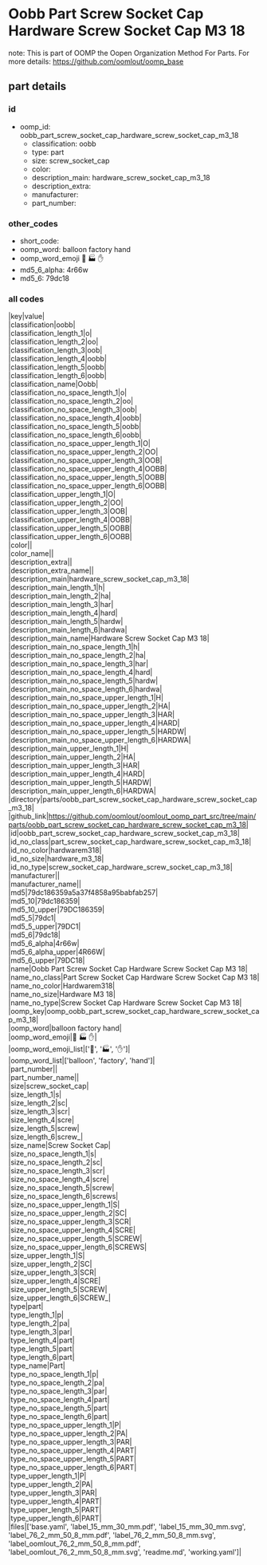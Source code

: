 # Oobb Part Screw Socket Cap Hardware Screw Socket Cap M3 18  

note: This is part of OOMP the Oopen Organization Method For Parts. For more details: https://github.com/oomlout/oomp_base

##  part details





### id
* oomp_id: oobb_part_screw_socket_cap_hardware_screw_socket_cap_m3_18
  * classification: oobb
  * type: part
  * size: screw_socket_cap
  * color: 
  * description_main: hardware_screw_socket_cap_m3_18
  * description_extra: 
  * manufacturer: 
  * part_number: 

### other_codes
* short_code: 
* oomp_word: balloon factory hand
* oomp_word_emoji :balloon: :factory: :hand:
* md5_6_alpha: 4r66w
* md5_6: 79dc18

### all codes 
|key|value|  
|classification|oobb|  
|classification_length_1|o|  
|classification_length_2|oo|  
|classification_length_3|oob|  
|classification_length_4|oobb|  
|classification_length_5|oobb|  
|classification_length_6|oobb|  
|classification_name|Oobb|  
|classification_no_space_length_1|o|  
|classification_no_space_length_2|oo|  
|classification_no_space_length_3|oob|  
|classification_no_space_length_4|oobb|  
|classification_no_space_length_5|oobb|  
|classification_no_space_length_6|oobb|  
|classification_no_space_upper_length_1|O|  
|classification_no_space_upper_length_2|OO|  
|classification_no_space_upper_length_3|OOB|  
|classification_no_space_upper_length_4|OOBB|  
|classification_no_space_upper_length_5|OOBB|  
|classification_no_space_upper_length_6|OOBB|  
|classification_upper_length_1|O|  
|classification_upper_length_2|OO|  
|classification_upper_length_3|OOB|  
|classification_upper_length_4|OOBB|  
|classification_upper_length_5|OOBB|  
|classification_upper_length_6|OOBB|  
|color||  
|color_name||  
|description_extra||  
|description_extra_name||  
|description_main|hardware_screw_socket_cap_m3_18|  
|description_main_length_1|h|  
|description_main_length_2|ha|  
|description_main_length_3|har|  
|description_main_length_4|hard|  
|description_main_length_5|hardw|  
|description_main_length_6|hardwa|  
|description_main_name|Hardware Screw Socket Cap M3 18|  
|description_main_no_space_length_1|h|  
|description_main_no_space_length_2|ha|  
|description_main_no_space_length_3|har|  
|description_main_no_space_length_4|hard|  
|description_main_no_space_length_5|hardw|  
|description_main_no_space_length_6|hardwa|  
|description_main_no_space_upper_length_1|H|  
|description_main_no_space_upper_length_2|HA|  
|description_main_no_space_upper_length_3|HAR|  
|description_main_no_space_upper_length_4|HARD|  
|description_main_no_space_upper_length_5|HARDW|  
|description_main_no_space_upper_length_6|HARDWA|  
|description_main_upper_length_1|H|  
|description_main_upper_length_2|HA|  
|description_main_upper_length_3|HAR|  
|description_main_upper_length_4|HARD|  
|description_main_upper_length_5|HARDW|  
|description_main_upper_length_6|HARDWA|  
|directory|parts/oobb_part_screw_socket_cap_hardware_screw_socket_cap_m3_18|  
|github_link|https://github.com/oomlout/oomlout_oomp_part_src/tree/main/parts/oobb_part_screw_socket_cap_hardware_screw_socket_cap_m3_18|  
|id|oobb_part_screw_socket_cap_hardware_screw_socket_cap_m3_18|  
|id_no_class|part_screw_socket_cap_hardware_screw_socket_cap_m3_18|  
|id_no_color|hardwarem318|  
|id_no_size|hardware_m3_18|  
|id_no_type|screw_socket_cap_hardware_screw_socket_cap_m3_18|  
|manufacturer||  
|manufacturer_name||  
|md5|79dc186359a5a37f4858a95babfab257|  
|md5_10|79dc186359|  
|md5_10_upper|79DC186359|  
|md5_5|79dc1|  
|md5_5_upper|79DC1|  
|md5_6|79dc18|  
|md5_6_alpha|4r66w|  
|md5_6_alpha_upper|4R66W|  
|md5_6_upper|79DC18|  
|name|Oobb Part Screw Socket Cap Hardware Screw Socket Cap M3 18|  
|name_no_class|Part Screw Socket Cap Hardware Screw Socket Cap M3 18|  
|name_no_color|Hardwarem318|  
|name_no_size|Hardware M3 18|  
|name_no_type|Screw Socket Cap Hardware Screw Socket Cap M3 18|  
|oomp_key|oomp_oobb_part_screw_socket_cap_hardware_screw_socket_cap_m3_18|  
|oomp_word|balloon factory hand|  
|oomp_word_emoji|:balloon: :factory: :hand:|  
|oomp_word_emoji_list|[':balloon:', ':factory:', ':hand:']|  
|oomp_word_list|['balloon', 'factory', 'hand']|  
|part_number||  
|part_number_name||  
|size|screw_socket_cap|  
|size_length_1|s|  
|size_length_2|sc|  
|size_length_3|scr|  
|size_length_4|scre|  
|size_length_5|screw|  
|size_length_6|screw_|  
|size_name|Screw Socket Cap|  
|size_no_space_length_1|s|  
|size_no_space_length_2|sc|  
|size_no_space_length_3|scr|  
|size_no_space_length_4|scre|  
|size_no_space_length_5|screw|  
|size_no_space_length_6|screws|  
|size_no_space_upper_length_1|S|  
|size_no_space_upper_length_2|SC|  
|size_no_space_upper_length_3|SCR|  
|size_no_space_upper_length_4|SCRE|  
|size_no_space_upper_length_5|SCREW|  
|size_no_space_upper_length_6|SCREWS|  
|size_upper_length_1|S|  
|size_upper_length_2|SC|  
|size_upper_length_3|SCR|  
|size_upper_length_4|SCRE|  
|size_upper_length_5|SCREW|  
|size_upper_length_6|SCREW_|  
|type|part|  
|type_length_1|p|  
|type_length_2|pa|  
|type_length_3|par|  
|type_length_4|part|  
|type_length_5|part|  
|type_length_6|part|  
|type_name|Part|  
|type_no_space_length_1|p|  
|type_no_space_length_2|pa|  
|type_no_space_length_3|par|  
|type_no_space_length_4|part|  
|type_no_space_length_5|part|  
|type_no_space_length_6|part|  
|type_no_space_upper_length_1|P|  
|type_no_space_upper_length_2|PA|  
|type_no_space_upper_length_3|PAR|  
|type_no_space_upper_length_4|PART|  
|type_no_space_upper_length_5|PART|  
|type_no_space_upper_length_6|PART|  
|type_upper_length_1|P|  
|type_upper_length_2|PA|  
|type_upper_length_3|PAR|  
|type_upper_length_4|PART|  
|type_upper_length_5|PART|  
|type_upper_length_6|PART|  
|files|['base.yaml', 'label_15_mm_30_mm.pdf', 'label_15_mm_30_mm.svg', 'label_76_2_mm_50_8_mm.pdf', 'label_76_2_mm_50_8_mm.svg', 'label_oomlout_76_2_mm_50_8_mm.pdf', 'label_oomlout_76_2_mm_50_8_mm.svg', 'readme.md', 'working.yaml']|  
